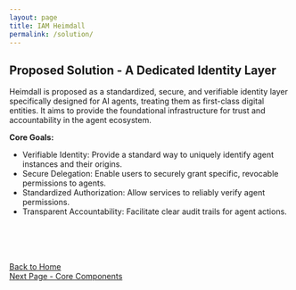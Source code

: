 ```yaml
---
layout: page
title: IAM Heimdall
permalink: /solution/
---
```

## Proposed Solution - A Dedicated Identity Layer

Heimdall is proposed as a standardized, secure, and verifiable identity layer specifically designed for AI agents, treating them as first-class digital entities. It aims to provide the foundational infrastructure for trust and accountability in the agent ecosystem.

**Core Goals:**

- Verifiable Identity: Provide a standard way to uniquely identify agent instances and their origins.  
- Secure Delegation: Enable users to securely grant specific, revocable permissions to agents.
- Standardized Authorization: Allow services to reliably verify agent permissions.
- Transparent Accountability: Facilitate clear audit trails for agent actions.
    


<br><br><br><br>
[Back to Home](./index.md)<br>
[Next Page - Core Components](./CoreComponents.md)